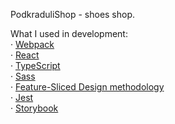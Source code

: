 PodkraduliShop - shoes shop.

What I used in development: <br />
· [Webpack](webpack.js.org) <br />
· [React](https://react.dev/) <br />
· [TypeScript](https://www.typescriptlang.org/) <br />
· [Sass](https://sass-lang.com/) <br />
· [Feature-Sliced Design methodology](https://feature-sliced.design/) <br />
· [Jest](https://jestjs.io/ru/) <br />
· [Storybook](https://storybook.js.org/) <br />
